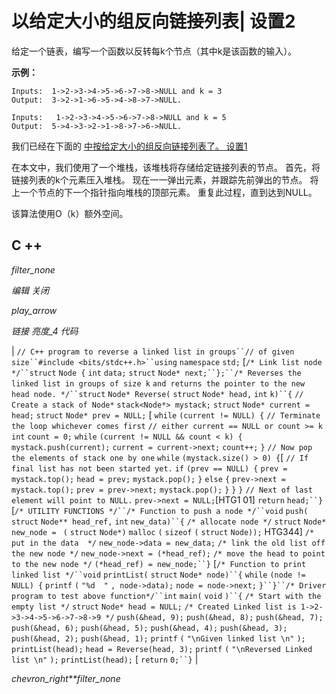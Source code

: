 # 以给定大小的组反向链接列表| 设置2

给定一个链表，编写一个函数以反转每k个节点（其中k是该函数的输入）。

**示例：**

```
Inputs:  1->2->3->4->5->6->7->8->NULL and k = 3 
Output:  3->2->1->6->5->4->8->7->NULL. 

Inputs:   1->2->3->4->5->6->7->8->NULL and k = 5
Output:  5->4->3->2->1->8->7->6->NULL.

```

我们已经在下面的
[中按给定大小的组反向链接列表了。 设置1](https://www.geeksforgeeks.org/reverse-a-list-in-groups-of-given-size/)

在本文中，我们使用了一个堆栈，该堆栈将存储给定链接列表的节点。 首先，将链接列表的k个元素压入堆栈。 现在一一弹出元素，并跟踪先前弹出的节点。 将上一个节点的下一个指针指向堆栈的顶部元素。 重复此过程，直到达到NULL。

该算法使用O（k）额外空间。

## C ++

*filter_none*

*编辑*
*关闭*

*play_arrow*

*链接*
*亮度_4*
*代码*

| `// C++ program to reverse a linked list in groups``// of given size``#include <bits/stdc++.h>``using` `namespace` `std;` [`/* Link list node */``struct` `Node {` `int` `data;` `struct` `Node* next;``};``/* Reverses the linked list in groups of size k` `and returns the pointer to the new head node. */``struct` `Node* Reverse(` `struct` `Node* head,` `int` `k)``{` `// Create a stack of Node*` `stack<Node*> mystack;` `struct` `Node* current = head;` `struct` `Node* prev = NULL;` [ `while` `(current != NULL) {` `// Terminate the loop whichever comes first` `// either current == NULL or count >= k`​​ `int` `count = 0;` `while` `(current != NULL && count < k) {` `mystack.push(current);` `current = current->next;` `count++;` `}` `// Now pop the elements of stack one by one` `while` `(mystack.size() > 0) {`[ `// If final list has not been started yet.` `if` `(prev == NULL) {` `prev = mystack.top();` `head = prev;` `mystack.pop();` `}` `else` `{` `prev->next = mystack.top();` `prev = prev->next;` `mystack.pop();` `}` `}` `}` `// Next of last element will point to NULL.` `prev->next = NULL;`[HTG1 01] `return` `head;``}` [`/* UTILITY FUNCTIONS */``/* Function to push a node */``void` `push(` `struct` `Node** head_ref,` `int` `new_data)``{` `/* allocate node */` `struct` `Node* new_node = ` `(` `struct` `Node*)` `malloc` `(` `sizeof` `(` `struct` `Node));` HTG344] `/* put in the data  */` `new_node->data = new_data;` `/* link the old list off the new node */` `new_node->next = (*head_ref);` `/* move the head to point to the new node */` `(*head_ref) = new_node;``}` [`/* Function to print linked list */``void` `printList(` `struct` `Node* node)``{` `while` `(node != NULL) {` `printf` `(` `"%d  "` `, node->data);` `node = node->next;` `}``}``/* Driver program to test above function*/``int` `main(` `void` `)``{` `/* Start with the empty list */` `struct` `Node* head = NULL;` `/* Created Linked list is 1->2->3->4->5->6->7->8->9 */` `push(&head, 9);` `push(&head, 8);` `push(&head, 7);` `push(&head, 6);` `push(&head, 5);` `push(&head, 4);` `push(&head, 3);` `push(&head, 2);` `push(&head, 1);` `printf` `(` `"\nGiven linked list \n"` `);` `printList(head);` `head = Reverse(head, 3);` `printf` `(` `"\nReversed Linked list \n"` `);` `printList(head);` [ `return` `0;``}` |

*chevron_right**filter_none*